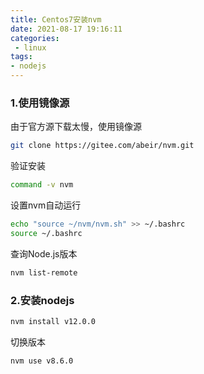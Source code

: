 ```yaml
---
title: Centos7安装nvm
date: 2021-08-17 19:16:11
categories:
 - linux
tags:
- nodejs
---
```


### 1.使用镜像源

由于官方源下载太慢，使用镜像源
```bash
git clone https://gitee.com/abeir/nvm.git
```
验证安装
```bash
command -v nvm
```
设置nvm自动运行
```bash
echo "source ~/nvm/nvm.sh" >> ~/.bashrc
source ~/.bashrc
```
查询Node.js版本

```bash
nvm list-remote
```
### 2.安装nodejs
```bash
nvm install v12.0.0
```
切换版本
```bash
nvm use v8.6.0
```
